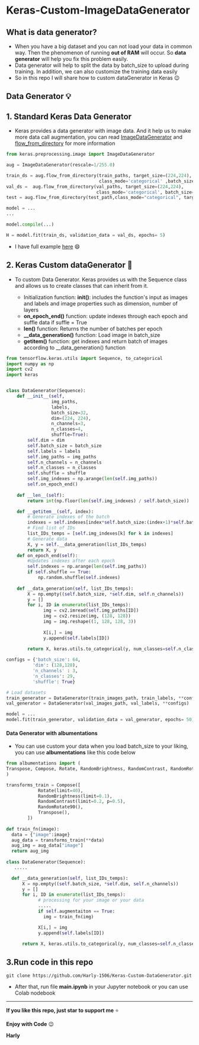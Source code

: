 # Keras-Custom-ImageDataGenerator

## What is data generator?

- When you have a big dataset and you can not load your data in common way. Then the phenomenon of running **out of RAM** will occur. So **data generator** will help you fix this problem easily.
- Data generator will help to split the data by batch_size to upload during training. In addition, we can also customize the training data easily 
- So in this repo I will share how to custom dataGenerator in Keras :wink:

## Data Generator :bulb:
## 1. Standard Keras Data Generator

- Keras provides a data generator with image data. And it help us to make more data call augmentation, you can read [ImageDataGenerator](https://www.tensorflow.org/api_docs/python/tf/keras/preprocessing/image/ImageDataGenerator) and [flow_from_directory](https://www.tensorflow.org/api_docs/python/tf/keras/preprocessing/image/ImageDataGenerator#flow_from_directory) for more information

```python
from keras.preprocessing.image import ImageDataGenerator

aug = ImageDataGenerator(rescale=1/255.0)

train_ds = aug.flow_from_directory(train_paths, target_size=(224,224),  
                                   class_mode='categorical' ,batch_size=128,shuffle = True)
val_ds =  aug.flow_from_directory(val_paths, target_size=(224,224), 
                                  class_mode='categorical', batch_size=128 )
test = aug.flow_from_directory(test_path,class_mode="categorical", target_size=(224,224), batch_size=64 )

model = ...
...

model.compile(...)

H = model.fit(train_ds, validation_data = val_ds, epochs= 5)

```
- I have full example [here](https://github.com/Harly-1506/American-Sign-languages-datasets-Classification/blob/main/ASL_ResNet50.ipynb) :smile:

## 2. Keras Custom dataGenerator :dart:

- To custom Data Generator. Keras provides us with the Sequence class and allows us to create classes that can inherit from it.
  
    - Initialization function: **__init__()**: includes the function's input as images and labels and image properties such as dimension, number of layers
    -  **on_epoch_end()** function: update indexes through each epoch and suffle data if suffle = True
    - **__len__()** function: Returns the number of batches per epoch
    - **__data_generation()** function: Load image in batch_size
    - **__getitem__()** function: get indexes and return batch of images according to __data_generation() function
 
```python
from tensorflow.keras.utils import Sequence, to_categorical
import numpy as np
import cv2
import keras


class DataGenerator(Sequence):
    def __init__(self,
                 img_paths,
                 labels, 
                 batch_size=32,
                 dim=(224, 224),
                 n_channels=3,
                 n_classes=4,
                 shuffle=True):
        self.dim = dim
        self.batch_size = batch_size
        self.labels = labels
        self.img_paths = img_paths
        self.n_channels = n_channels
        self.n_classes = n_classes
        self.shuffle = shuffle
        self.img_indexes = np.arange(len(self.img_paths))
        self.on_epoch_end()
        
    def __len__(self):
        return int(np.floor(len(self.img_indexes) / self.batch_size))

    def __getitem__(self, index):
        # Generate indexes of the batch
        indexes = self.indexes[index*self.batch_size:(index+1)*self.batch_size]
        # Find list of IDs
        list_IDs_temps = [self.img_indexes[k] for k in indexes]
        # Generate data
        X, y = self.__data_generation(list_IDs_temps)
        return X, y
    def on_epoch_end(self):
        #Updates indexes after each epoch
        self.indexes = np.arange(len(self.img_paths))
        if self.shuffle == True:
            np.random.shuffle(self.indexes)
            
    def __data_generation(self, list_IDs_temps):
        X = np.empty((self.batch_size, *self.dim, self.n_channels))
        y = []
        for i, ID in enumerate(list_IDs_temps):
              img = cv2.imread(self.img_paths[ID])
              img = cv2.resize(img, (128, 128))
              img = img.reshape((1, 128, 128, 3))
              
              X[i,] = img
              y.append(self.labels[ID])

        return X, keras.utils.to_categorical(y, num_classes=self.n_classes)
        
configs = {'batch_size': 64,
          'dim': (128,128),
          'n_channels' : 3,
          'n_classes': 29,
          'shuffle': True}

# Load datasets
train_generator = DataGenerator(train_images_path, train_labels, **configs)
val_generator = DataGenerator(val_images_path, val_labels, **configs)

model = ...
model.fit(train_generator, validation_data = val_generator, epochs= 50)

```

#### Data Generator with albumentations

- You can use custom your data when you load batch_size to your liking, you can use **albumentations** like this code below

```python
from albumentations import ( 
Transpose, Compose, Rotate, RandomBrightness, RandomContrast, RandomRotate90
) 

transforms_train = Compose([
            Rotate(limit=40),
            RandomBrightness(limit=0.1),
            RandomContrast(limit=0.2, p=0.5),
            RandomRotate90(),
            Transpose(),         
        ])
        
def train_fn(image):
  data = {"image":image}
  aug_data = transforms_train(**data)
  aug_img = aug_data["image"]
  return aug_img
  
class DataGenerator(Sequence):
   .....

  def __data_generation(self, list_IDs_temps):
      X = np.empty((self.batch_size, *self.dim, self.n_channels))
      y = []
      for i, ID in enumerate(list_IDs_temps):
            # processing for your image or your data
            .....
            if self.augmentaiton == True:
              img = train_fn(img)

            X[i,] = img
            y.append(self.labels[ID])

      return X, keras.utils.to_categorical(y, num_classes=self.n_classes)
```
## 3.Run code in this repo

```
git clone https://github.com/Harly-1506/Keras-Custom-DataGenerator.git
```
- After that, run file **main.ipynb** in your Jupyter notebook or you can use Colab nodebook

___
**If you like  this repo, just star to support me** :star:

**Enjoy with Code** :wink:

**Harly**

